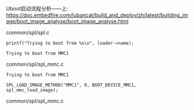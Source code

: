 
Uboot启动流程分析——上: https://doc.embedfire.com/lubancat/build_and_deploy/zh/latest/building_image/boot_image_analyse/boot_image_analyse.html


common/spl/spl.c

```
printf("Trying to boot from %s\n", loader->name);
```

```
Trying to boot from MMC1
```


common/spl/spl_mmc.c

```
Trying to boot from MMC1
```

```
SPL_LOAD_IMAGE_METHOD("MMC1", 0, BOOT_DEVICE_MMC1, spl_mmc_load_image);
```

common/spl/spl_mmc.c

```

```